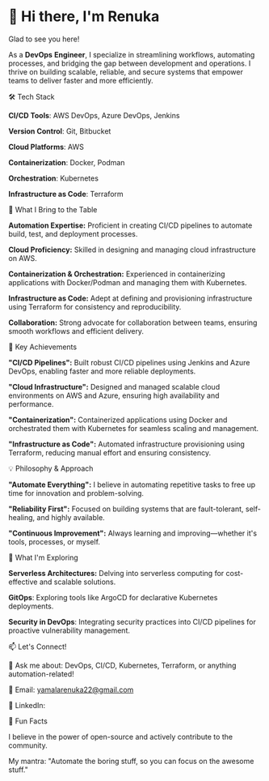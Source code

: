 # 👋 Hi there, I'm Renuka

Glad to see you here!

As a **DevOps** **Engineer**, I specialize in streamlining workflows, automating processes, and bridging the gap between development and operations. I thrive on building scalable, reliable, and secure systems that empower teams to deliver faster and more efficiently.

🛠️ Tech Stack

**CI/CD Tools**: AWS DevOps, Azure DevOps, Jenkins

**Version Control**: Git, Bitbucket

**Cloud Platforms**: AWS

**Containerization**: Docker, Podman

**Orchestration**: Kubernetes

**Infrastructure as Code**: Terraform

🌟 What I Bring to the Table

**Automation Expertise:** Proficient in creating CI/CD pipelines to automate build, test, and deployment processes.

**Cloud Proficiency:** Skilled in designing and managing cloud infrastructure on AWS.

**Containerization & Orchestration:** Experienced in containerizing applications with Docker/Podman and managing them with Kubernetes.

**Infrastructure as Code:** Adept at defining and provisioning infrastructure using Terraform for consistency and reproducibility.

**Collaboration:** Strong advocate for collaboration between teams, ensuring smooth workflows and efficient delivery.

🚀 Key Achievements


**"CI/CD Pipelines":** Built robust CI/CD pipelines using Jenkins and Azure DevOps, enabling faster and more reliable deployments.

**"Cloud Infrastructure":** Designed and managed scalable cloud environments on AWS and Azure, ensuring high availability and performance.

**"Containerization":** Containerized applications using Docker and orchestrated them with Kubernetes for seamless scaling and management.

**"Infrastructure as Code":** Automated infrastructure provisioning using Terraform, reducing manual effort and ensuring consistency.

💡 Philosophy & Approach


**"Automate Everything":** I believe in automating repetitive tasks to free up time for innovation and problem-solving.

**"Reliability First":** Focused on building systems that are fault-tolerant, self-healing, and highly available.

**"Continuous Improvement":** Always learning and improving—whether it's tools, processes, or myself.

🌱 What I'm Exploring


**Serverless Architectures:** Delving into serverless computing for cost-effective and scalable solutions.

**GitOps**: Exploring tools like ArgoCD for declarative Kubernetes deployments.

**Security in DevOps**: Integrating security practices into CI/CD pipelines for proactive vulnerability management.

📫 Let's Connect!

💬 Ask me about: DevOps, CI/CD, Kubernetes, Terraform, or anything automation-related!

📧 Email: yamalarenuka22@gmail.com

🔗 LinkedIn: 

🎯 Fun Facts

I believe in the power of open-source and actively contribute to the community.

My mantra: "Automate the boring stuff, so you can focus on the awesome stuff."
